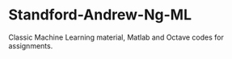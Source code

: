 # Standford-Andrew-Ng-ML
Classic Machine Learning material, Matlab and Octave codes for assignments.
